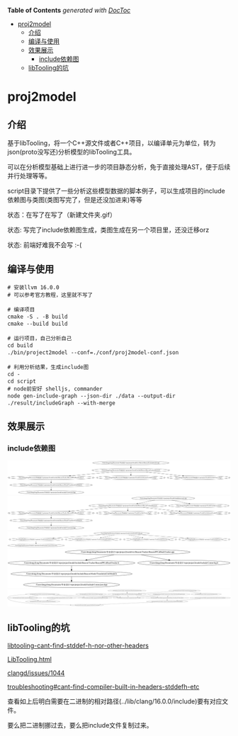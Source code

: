 <!-- START doctoc generated TOC please keep comment here to allow auto update -->
<!-- DON'T EDIT THIS SECTION, INSTEAD RE-RUN doctoc TO UPDATE -->
**Table of Contents**  *generated with [DocToc](https://github.com/thlorenz/doctoc)*

- [proj2model](#proj2model)
  - [介绍](#%E4%BB%8B%E7%BB%8D)
  - [编译与使用](#%E7%BC%96%E8%AF%91%E4%B8%8E%E4%BD%BF%E7%94%A8)
  - [效果展示](#%E6%95%88%E6%9E%9C%E5%B1%95%E7%A4%BA)
    - [include依赖图](#include%E4%BE%9D%E8%B5%96%E5%9B%BE)
  - [libTooling的坑](#libtooling%E7%9A%84%E5%9D%91)

<!-- END doctoc generated TOC please keep comment here to allow auto update -->

# proj2model
## 介绍
基于libTooling，将一个C++源文件或者C++项目，以编译单元为单位，转为json(proto没写还)分析模型的libTooling工具。

可以在分析模型基础上进行进一步的项目静态分析，免于直接处理AST，便于后续并行处理等等。

script目录下提供了一些分析这些模型数据的脚本例子，可以生成项目的include依赖图与类图(类图写完了，但是还没加进来)等等


状态：在写了在写了（新建文件夹.gif）

状态: 写完了include依赖图生成，类图生成在另一个项目里，还没迁移orz

状态: 前端好难我不会写 :-(

## 编译与使用
```shell
# 安装llvm 16.0.0
# 可以参考官方教程，这里就不写了

# 编译项目
cmake -S . -B build
cmake --build build

# 运行项目，自己分析自己
cd build
./bin/project2model --conf=./conf/proj2model-conf.json

# 利用分析结果，生成include图
cd -
cd script
# node前安好 shelljs, commander
node gen-include-graph --json-dir ./data --output-dir ./result/includeGraph --with-merge
```

## 效果展示

### include依赖图
![1.json.dot.png](asset/1.json.dot.png)
![2.json.dot.png](asset/2.json.dot.png)
![3.json.dot.png](asset/3.json.dot.png)
![4.json.dot.png](asset/4.json.dot.png)
![all.dot.png](asset/all.dot.png)


## libTooling的坑

[libtooling-cant-find-stddef-h-nor-other-headers](https://stackoverflow.com/questions/19642590/libtooling-cant-find-stddef-h-nor-other-headers)

[LibTooling.html](https://clang.llvm.org/docs/LibTooling.html)

[clangd/issues/1044](https://github.com/clangd/clangd/issues/1044)

[troubleshooting#cant-find-compiler-built-in-headers-stddefh-etc](https://clangd.llvm.org/troubleshooting#cant-find-compiler-built-in-headers-stddefh-etc)

查看如上后明白需要在二进制的相对路径(../lib/clang/16.0.0/include)要有对应文件。

要么把二进制挪过去，要么把include文件复制过来。